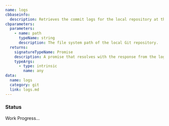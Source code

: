```yaml
---
name: logs
cbbaseinfo:
  description: Retrieves the commit logs for the local repository at the given path.
cbparameters:
  parameters:
    - name: path
      typeName: string
      description: The file system path of the local Git repository.
  returns:
    signatureTypeName: Promise
    description: A promise that resolves with the response from the logs event.
    typeArgs:
      - type: intrinsic
        name: any
data:
  name: logs
  category: git
  link: logs.md
---
```

<CBBaseInfo/> 
 <CBParameters/>

### Status 

Work Progress...
